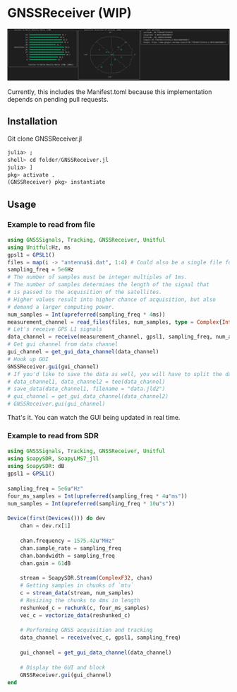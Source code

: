 # GNSSReceiver (WIP)

![Exemplary output](media/output.png)

Currently, this includes the Manifest.toml because this implementation depends on pending pull requests.

## Installation

Git clone GNSSReceiver.jl

```julia
julia> ;
shell> cd folder/GNSSReceiver.jl
julia> ]
pkg> activate .
(GNSSReceiver) pkg> instantiate
```

## Usage

### Example to read from file

```julia
using GNSSSignals, Tracking, GNSSReceiver, Unitful
using Unitful:Hz, ms
gpsl1 = GPSL1()
files = map(i -> "antenna$i.dat", 1:4) # Could also be a single file for a single antenna channel
sampling_freq = 5e6Hz
# The number of samples must be integer multiples of 1ms.
# The number of samples determines the length of the signal that
# is passed to the acquisition of the satellites.
# Higher values result into higher chance of acquisition, but also
# demand a larger computing power.
num_samples = Int(upreferred(sampling_freq * 4ms))
measurement_channel = read_files(files, num_samples, type = Complex{Int16})
# Let's receive GPS L1 signals
data_channel = receive(measurement_channel, gpsl1, sampling_freq, num_ants = NumAnts(4))
# Get gui channel from data channel
gui_channel = get_gui_data_channel(data_channel)
# Hook up GUI
GNSSReceiver.gui(gui_channel)
# If you'd like to save the data as well, you will have to split the data channel:
# data_channel1, data_channel2 = tee(data_channel)
# save_data(data_channel1, filename = "data.jld2")
# gui_channel = get_gui_data_channel(data_channel2)
# GNSSReceiver.gui(gui_channel)
```

That's it. You can watch the GUI being updated in real time.

### Example to read from SDR


```julia
using GNSSSignals, Tracking, GNSSReceiver, Unitful
using SoapySDR, SoapyLMS7_jll
using SoapySDR: dB
gpsl1 = GPSL1()

sampling_freq = 5e6u"Hz"
four_ms_samples = Int(upreferred(sampling_freq * 4u"ms"))
num_samples = Int(upreferred(sampling_freq * 10u"s"))

Device(first(Devices())) do dev
    chan = dev.rx[1]

    chan.frequency = 1575.42u"MHz"
    chan.sample_rate = sampling_freq
    chan.bandwidth = sampling_freq
    chan.gain = 61dB

    stream = SoapySDR.Stream(ComplexF32, chan)
    # Getting samples in chunks of `mtu`
    c = stream_data(stream, num_samples)
    # Resizing the chunks to 4ms in length
    reshunked_c = rechunk(c, four_ms_samples)
    vec_c = vectorize_data(reshunked_c)

    # Performing GNSS acquisition and tracking
    data_channel = receive(vec_c, gpsl1, sampling_freq)

    gui_channel = get_gui_data_channel(data_channel)

    # Display the GUI and block
    GNSSReceiver.gui(gui_channel)
end
```